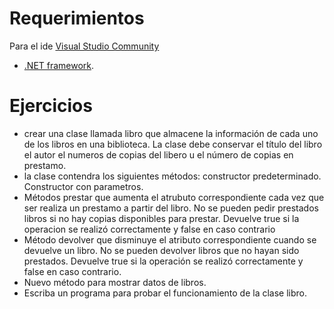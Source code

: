 # Requerimientos
 Para el ide [Visual Studio Community](https://visualstudio.microsoft.com/es/thank-you-downloading-visual-studio/?sku=Community&rel=16)
 - [.NET framework](https://www.microsoft.com/es-ar/download/confirmation.aspx?id=30653).

# Ejercicios
- crear una clase llamada libro que almacene la información de cada uno de los libros en una biblioteca. La clase debe conservar el título del libro el autor el numeros de copias del libero u el número de copias en prestamo.
- la clase contendra los siguientes métodos: constructor predeterminado. Constructor con parametros.
- Métodos prestar que aumenta el atrubuto correspondiente cada vez que ser realiza un prestamo a partir del libro. No se pueden pedir prestados libros si no hay copias disponibles para prestar. Devuelve true si la operacion se realizó correctamente y false en caso contrario
- Método devolver que disminuye el atributo correspondiente cuando se devuelve un libro. No se pueden devolver libros que no hayan sido prestados. Devuelve true si la operación se realizó correctamente y false en caso contrario.
- Nuevo método para mostrar datos de libros.
- Escriba un programa para probar el funcionamiento de la clase libro.
